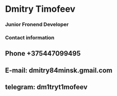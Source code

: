 # Dmitry Timofeev 
### Junior Fronend Developer
### Contact information
## Phone +375447099495
## E-mail: dmitry84minsk.gmail.com
## telegram: dm1tryt1mofeev



